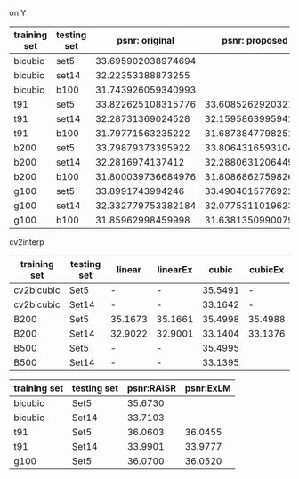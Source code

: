 on Y

training set|testing set|psnr: original|psnr: proposed|improved
---|---|---|---|---
bicubic|set5|33.695902038974694
bicubic|set14|32.22353388873255
bicubic|b100|31.743926059340993
t91|set5|33.822625108315776|33.608526292032764|-
t91|set14|32.28731369024528|32.159586399594176|-
t91|b100|31.79771563235222|31.68738477982515|-
b200|set5|33.79879373395922|33.806431659310455|+
b200|set14|32.2816974137412|32.28806312064492|+
b200|b100|31.800039736684976|31.808686275982605|+
g100|set5|33.8991743994246|33.49040157769223|-
g100|set14|32.332779753382184|32.07753110196234|-
g100|b100|31.85962998459998|31.63813509900798|-

cv2interp

training set|testing set|linear|linearEx|cubic|cubicEx
---|---|---|---|---|---
cv2bicubic|Set5|-|-|35.5491|-
cv2bicubic|Set14|-|-|33.1642|-
B200|Set5|35.1673|35.1661|35.4998|35.4988
B200|Set14|32.9022|32.9001|33.1404|33.1376
B500|Set5|-|-|35.4995
B500|Set14|-|-|33.1395


training set|testing set|psnr:RAISR|psnr:ExLM
---|---|---|---
bicubic|Set5|35.6730
bicubic|Set14|33.7103
t91|Set5|36.0603|36.0455
t91|Set14|33.9901|33.9777
g100|Set5|36.0700|36.0520